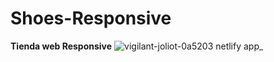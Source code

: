 # Shoes-Responsive

****Tienda web Responsive****
![vigilant-joliot-0a5203 netlify app_](https://user-images.githubusercontent.com/84733911/154562035-7dbbdb41-6dba-4eda-8c9b-900426e00e77.png)
